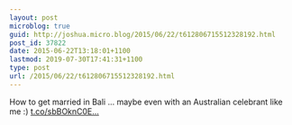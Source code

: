 ```yaml
---
layout: post
microblog: true
guid: http://joshua.micro.blog/2015/06/22/t612806715512328192.html
post_id: 37822
date: 2015-06-22T13:18:01+1100
lastmod: 2019-07-30T17:41:31+1100
type: post
url: /2015/06/22/t612806715512328192.html
---
```

How to get married in Bali ... maybe even with an Australian celebrant like me :) [t.co/sbBOknC0E...](http://t.co/sbBOknC0Eo)
